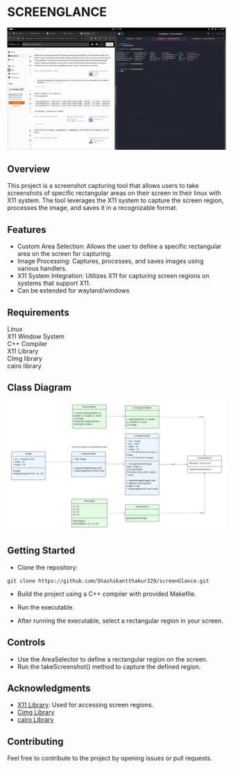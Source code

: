 # SCREENGLANCE
![SCREENGLANCE](./images/demo.gif)

## Overview 
This project is a screenshot capturing tool that allows users to take screenshots of specific rectangular areas on their screen in their linux with X11 system. The tool leverages the X11 system to capture the screen region, processes the image, and saves it in a recognizable format.

## Features
* Custom Area Selection: Allows the user to define a specific rectangular area on the screen for capturing.
* Image Processing: Captures, processes, and saves images using various handlers.
* X11 System Integration: Utilizes X11 for capturing screen regions on systems that support X11.
* Can be extended for wayland/windows

## Requirements
Linux\
X11 Window System\
C++ Compiler\
X11 Library \
CImg library\
cairo library

## Class Diagram
![Class Diagram](./images/class_diagram.png)

## Getting Started
* Clone the repository:

```<bash>
git clone https://github.com/Shashikantthakur329/screenGlance.git
```

* Build the project using a C++ compiler with provided Makefile.

* Run the executable.

* After running the executable, select a rectangular region in your screen.

## Controls
* Use the AreaSelector to define a rectangular region on the screen.
* Run the takeScreenshot() method to capture the defined region.

## Acknowledgments
* [X11 Library](https://www.x.org/releases/X11R7.5/doc/libX11/libX11.html): Used for accessing screen regions.
* [Cimg Library](https://cimg.eu/reference/)
* [cairo Library](https://www.cairographics.org/)

## Contributing
Feel free to contribute to the project by opening issues or pull requests.